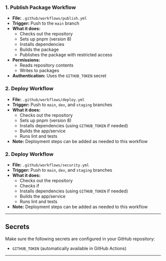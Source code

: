### 1. Publish Package Workflow

- **File:** `.github/workflows/publish.yml`
- **Trigger:** Push to the `main` branch
- **What it does:**
  - Checks out the repository
  - Sets up pnpm (version 8)
  - Installs dependencies
  - Builds the package
  - Publishes the package with restricted access
- **Permissions:**
  - Reads repository contents
  - Writes to packages
- **Authentication:** Uses the `GITHUB_TOKEN` secret

### 2. Deploy Workflow

- **File:** `.github/workflows/deploy.yml`
- **Trigger:** Push to `main`, `dev`, and `staging` branches
- **What it does:**
  - Checks out the repository
  - Sets up pnpm (version 8)
  - Installs dependencies (using `GITHUB_TOKEN` if needed)
  - Builds the app/service
  - Runs lint and tests
- **Note:** Deployment steps can be added as needed to this workflow
### 2. Deploy Workflow

- **File:** `.github/workflows/security.yml`
- **Trigger:** Push to `main`, `dev`, and `staging` branches
- **What it does:**
  - Checks out the repository
  - Checks if 
  - Installs dependencies (using `GITHUB_TOKEN` if needed)
  - Builds the app/service
  - Runs lint and tests
- **Note:** Deployment steps can be added as needed to this workflow

---

## Secrets

Make sure the following secrets are configured in your GitHub repository:

- `GITHUB_TOKEN` (automatically available in GitHub Actions)

---
